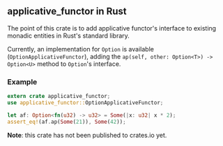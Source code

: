 ## applicative_functor in Rust

The point of this crate is to add applicative functor's interface to existing monadic entities in Rust's standard library.

Currently, an implementation for `Option` is available (`OptionApplicativeFunctor`), adding the `ap(self, other: Option<T>) -> Option<U>` method to `Option`'s interface.

### Example

```Rust
extern crate applicative_functor;
use applicative_functor::OptionApplicativeFunctor;

let af: Option<fn(u32) -> u32> = Some(|x: u32| x * 2);
assert_eq!(af.ap(Some(21)), Some(42));
```

__Note__: this crate has not been published to crates.io yet.